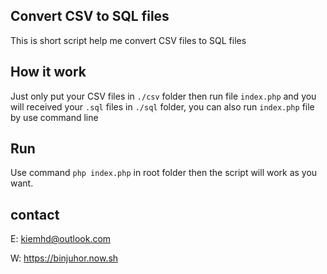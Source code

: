 ## Convert CSV to SQL files

This is short script help me convert CSV files to SQL files

## How it work

Just only put your CSV files in `./csv` folder then run file `index.php` and you will received your `.sql` files in `./sql` folder, you can also run `index.php` file by use command line

## Run

Use command `php index.php` in root folder then the script will work as you want.

## contact

E: kiemhd@outlook.com

W: https://binjuhor.now.sh